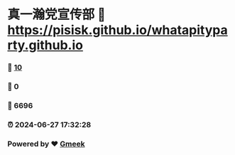 # 真一瀚党宣传部 :link: https://pisisk.github.io/whatapityparty.github.io 
### :page_facing_up: [10](https://pisisk.github.io/whatapityparty.github.io/tag.html) 
### :speech_balloon: 0 
### :hibiscus: 6696 
### :alarm_clock: 2024-06-27 17:32:28 
### Powered by :heart: [Gmeek](https://github.com/Meekdai/Gmeek)
